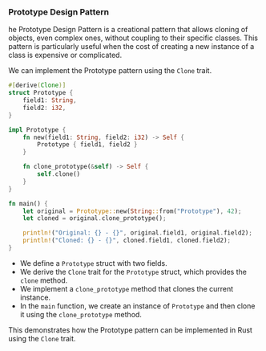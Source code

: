 ### Prototype Design Pattern

he Prototype Design Pattern is a creational pattern that allows cloning of objects, even complex ones, without coupling to their specific classes. This pattern is particularly useful when the cost of creating a new instance of a class is expensive or complicated.

We can implement the Prototype pattern using the `Clone` trait.

```rust
#[derive(Clone)]
struct Prototype {
    field1: String,
    field2: i32,
}

impl Prototype {
    fn new(field1: String, field2: i32) -> Self {
        Prototype { field1, field2 }
    }

    fn clone_prototype(&self) -> Self {
        self.clone()
    }
}

fn main() {
    let original = Prototype::new(String::from("Prototype"), 42);
    let cloned = original.clone_prototype();

    println!("Original: {} - {}", original.field1, original.field2);
    println!("Cloned: {} - {}", cloned.field1, cloned.field2);
}
```

- We define a `Prototype` struct with two fields.
- We derive the `Clone` trait for the `Prototype` struct, which provides the `clone` method.
- We implement a `clone_prototype` method that clones the current instance.
- In the `main` function, we create an instance of `Prototype` and then clone it using the `clone_prototype` method.

This demonstrates how the Prototype pattern can be implemented in Rust using the `Clone` trait.